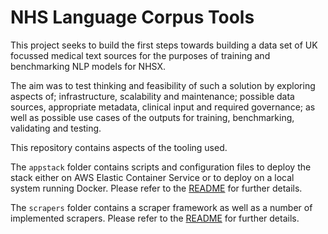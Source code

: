 NHS Language Corpus Tools
===

This project seeks to build the first steps towards building a data set of UK focussed medical text sources for the purposes of training and benchmarking
NLP models for NHSX. 

The aim was to test thinking and feasibility of such a solution by exploring aspects of; infrastructure, scalability and maintenance; possible data
sources, appropriate metadata, clinical input and required governance; as well as possible use cases of the outputs for training, benchmarking, validating
and testing.

This repository contains aspects of the tooling used.

The `appstack` folder contains scripts and configuration files to deploy the stack either on AWS Elastic Container Service or to deploy on a local system running Docker.
Please refer to the [README](./appstack/README.md) for further details.

The `scrapers` folder contains a scraper framework as well as a number of implemented scrapers. Please refer to the [README](./scrapers/README.md) for further details.
